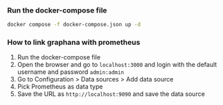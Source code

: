 ### Run the docker-compose file
```bash
docker compose -f docker-compose.json up -d
```

### How to link graphana with prometheus
1. Run the docker-compose file
2. Open the browser and go to `localhost:3000` and login with the default username and password `admin:admin`
3. Go to Configuration > Data sources > Add data source
4. Pick Prometheus as data type
5. Save the URL as `http://localhost:9090` and save the data source
